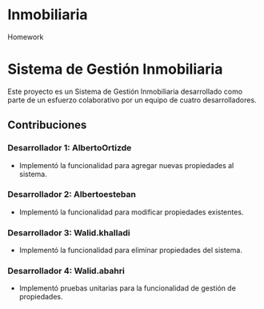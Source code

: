 # Inmobiliaria
Homework
# Sistema de Gestión Inmobiliaria

Este proyecto es un Sistema de Gestión Inmobiliaria desarrollado como parte de un esfuerzo colaborativo por un equipo de cuatro desarrolladores.

## Contribuciones

### Desarrollador 1: AlbertoOrtizde

- Implementó la funcionalidad para agregar nuevas propiedades al sistema.

### Desarrollador 2: Albertoesteban

- Implementó la funcionalidad para modificar propiedades existentes.

### Desarrollador 3: Walid.khalladi

- Implementó la funcionalidad para eliminar propiedades del sistema.

### Desarrollador 4: Walid.abahri

- Implementó pruebas unitarias para la funcionalidad de gestión de propiedades.

